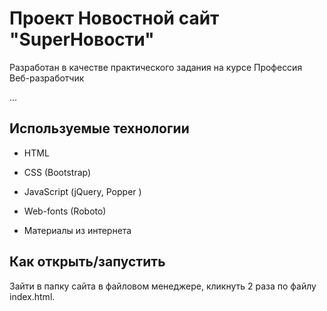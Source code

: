 # Проект Новостной сайт "SuperНовости"

Разработан в качестве практического задания на курсе Профессия Веб-разработчик

…

## Используемые технологии

* HTML

* CSS (Bootstrap)

* JavaScript (jQuery, Popper )

* Web-fonts (Roboto)

* Материалы из интернета


## Как открыть/запустить

Зайти в папку сайта в файловом менеджере, кликнуть 2 раза по файлу index.html.